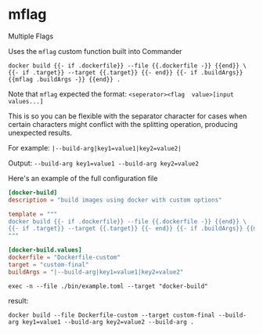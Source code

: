 # mflag

Multiple Flags

Uses the `mflag` custom function built into Commander

```
docker build {{- if .dockerfile}} --file {{.dockerfile -}} {{end}} \
{{- if .target}} --target {{.target}} {{- end}} {{- if .buildArgs}} {{mflag .buildArgs -}} {{end}} .
```

Note that `mflag` expected the format: `<seperator><flag  value>[input values...]`

This is so you can be flexible with the separator character for cases when certain characters might conflict with the
splitting operation, producing unexpected results.

For example: `|--build-arg|key1=value1|key2=value2|`

Output: `--build-arg key1=value1 --build-arg key2=value2`

Here's an example of the full configuration file

```toml
[docker-build]
description = "build images using docker with custom options"

template = """
docker build {{- if .dockerfile}} --file {{.dockerfile -}} {{end}} \
{{- if .target}} --target {{.target}} {{- end}} {{- if .buildArgs}} {{mflag .buildArgs -}} {{end}} .
"""

[docker-build.values]
dockerfile = "Dockerfile-custom"
target = "custom-final"
buildArgs = "|--build-arg|key1=value1|key2=value2"
```

```shell
exec -n --file ./bin/example.toml --target "docker-build"
```

result:

```shell
docker build --file Dockerfile-custom --target custom-final --build-arg key1=value1 --build-arg key2=value2 --build-arg .
```
